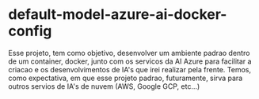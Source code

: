 # default-model-azure-ai-docker-config
Esse projeto, tem como objetivo, desenvolver um ambiente padrao dentro de um container, docker, junto com os servicos da AI Azure para facilitar a criacao e os desenvolvimentos de IA's que irei realizar pela frente. Temos, como expectativa, em que esse projeto padrao, futuramente, sirva para outros servios de IA's de nuvem (AWS, Google GCP, etc...)
